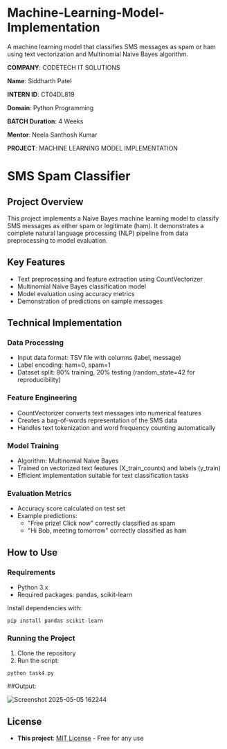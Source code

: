# Machine-Learning-Model-Implementation
A machine learning model that classifies SMS messages as spam or ham using text vectorization and Multinomial Naive Bayes algorithm.

**COMPANY**: CODETECH IT SOLUTIONS

**Name**: Siddharth Patel

**INTERN ID**: CT04DL819

**Domain**: Python Programming

**BATCH Duration**: 4 Weeks

**Mentor**: Neela Santhosh Kumar

**PROJECT**: MACHINE LEARNING MODEL IMPLEMENTATION

# SMS Spam Classifier 

## Project Overview
This project implements a Naive Bayes machine learning model to classify SMS messages as either spam or legitimate (ham). It demonstrates a complete natural language processing (NLP) pipeline from data preprocessing to model evaluation.

## Key Features
- Text preprocessing and feature extraction using CountVectorizer
- Multinomial Naive Bayes classification model
- Model evaluation using accuracy metrics
- Demonstration of predictions on sample messages

## Technical Implementation

### Data Processing
- Input data format: TSV file with columns (label, message)
- Label encoding: ham=0, spam=1
- Dataset split: 80% training, 20% testing (random_state=42 for reproducibility)

### Feature Engineering
- CountVectorizer converts text messages into numerical features
- Creates a bag-of-words representation of the SMS data
- Handles text tokenization and word frequency counting automatically

### Model Training
- Algorithm: Multinomial Naive Bayes
- Trained on vectorized text features (X_train_counts) and labels (y_train)
- Efficient implementation suitable for text classification tasks

### Evaluation Metrics
- Accuracy score calculated on test set
- Example predictions:
  - "Free prize! Click now" correctly classified as spam
  - "Hi Bob, meeting tomorrow" correctly classified as ham

## How to Use

### Requirements
- Python 3.x
- Required packages: pandas, scikit-learn

Install dependencies with:
```
pip install pandas scikit-learn
```

### Running the Project
1. Clone the repository
2. Run the script:
```
python task4.py
```

##Output:

![Screenshot 2025-05-05 162244](https://github.com/user-attachments/assets/b9713066-5fbe-4b27-94f5-029d125bbef4)


## License
- **This project**: [MIT License](LICENSE) - Free for any use  
